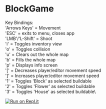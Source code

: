 # BlockGame

Key Bindings:\
  'Arrows Keys' = Movement\
  'ESC' = exits to menu, closes app\
  'LMB'/'L-Shift' = Shoot\
  'i' = Toggles inventory view\
  'o' = Toggles collision\
  'u' = Clears out the whole map\
  'b' = Fills the whole map\
  'p' = Displays info screen\
  '[' = Decreases player/editor movement speed\
  ']' = Increases player/editor movement speed\
  '1' = Toggles 'Block' as selected buildable\
  '2' = Toggles 'Flower' as selected buildable\
  '3' = Toggles 'House' as selected buildable\
  
  [![Run on Repl.it](https://repl.it/badge/github/tristantyler/BlockGame-AC)](https://repl.it/github/tristantyler/BlockGame-AC)
  
  
  
